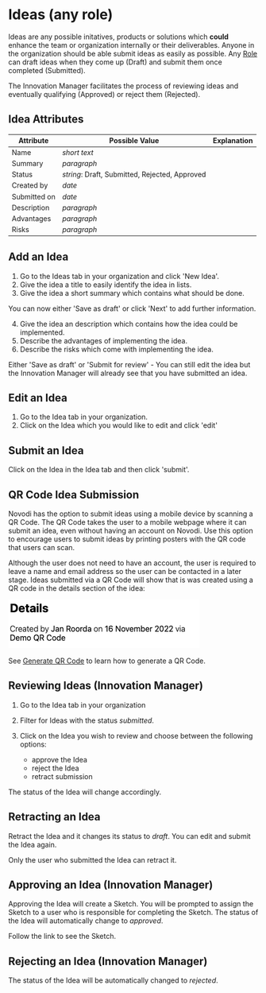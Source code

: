 # Ideas (any role)

Ideas are any possible initatives, products or solutions which **could** enhance the team or organization internally or their deliverables.
Anyone in the organization should be able submit ideas as easily as possible.
Any [Role](idea_management_roles.md) can draft ideas when they come up (Draft) and submit them once completed (Submitted).

The Innovation Manager facilitates the process of reviewing ideas and eventually qualifying (Approved) or reject them (Rejected).

## Idea Attributes

|Attribute|Possible Value |Explanation|
|---|---|---|
|Name| *short text* | |
|Summary|*paragraph*||
|Status|*string*: Draft, Submitted, Rejected, Approved||
|Created by| *date* ||
|Submitted on|*date*||
|Description|*paragraph*||
|Advantages|*paragraph*||
|Risks|*paragraph*||

## Add an Idea

1. Go to the Ideas tab in your organization and click 'New Idea'.
2. Give the idea a title to easily identify the idea in lists.
3. Give the idea a short summary which contains what should be done.

You can now either 'Save as draft' or click 'Next' to add further information.

4. Give the idea an description which contains how the idea could be implemented.
5. Describe the advantages of implementing the idea.
6. Describe the risks which come with implementing the idea.

Either 'Save as draft' or 'Submit for review' -
You can still edit the idea but the Innovation Manager will already see that you have submitted an idea.

## Edit an Idea

1. Go to the Idea tab in your organization.
2. Click on the Idea which you would like to edit and click 'edit'

## Submit an Idea

Click on the Idea in the Idea tab and then click 'submit'.

## QR Code Idea Submission
Novodi has the option to submit ideas using a mobile device by scanning a QR Code. The QR Code takes the user to a mobile webpage where it can submit an idea, even without having an account on Novodi. Use this option to encourage users to submit ideas by printing posters with the QR code that users can scan. 

Although the user does not need to have an account, the user is required to leave a name and email address so the user can be contacted in a later stage. Ideas submitted via a QR Code will show that is was created using a QR code in the details section of the idea:

![Idea Details Created By QR Code](img/idea-details-created-by-qr.png)

See [Generate QR Code](/administration/#generate-qr-code) to learn how to generate a QR Code.


## Reviewing Ideas (Innovation Manager)

1. Go to the Idea tab in your organization
2. Filter for Ideas with the status *submitted*.
3. Click on the Idea you wish to review and choose between the following options:

    - approve the Idea
    - reject the Idea
    - retract submission

The status of the Idea will change accordingly.

## Retracting an Idea

Retract the Idea and it changes its status to *draft*. You can edit and submit the Idea again.

Only the user who submitted the Idea can retract it.

## Approving an Idea (Innovation Manager)

Approving the Idea will create a Sketch. You will be prompted to assign the Sketch to a user who is responsible for completing the Sketch. The status of the Idea will automatically change to *approved*.

Follow the link to see the Sketch.

## Rejecting an Idea (Innovation Manager)

The status of the Idea will be automatically changed to *rejected*.
